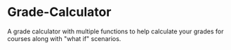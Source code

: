 # Grade-Calculator
A grade calculator with multiple functions to help calculate your grades for courses along with "what if" scenarios. 

